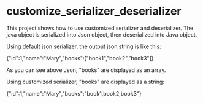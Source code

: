 
# customize_serializer_deserializer
This project shows how to use customized serializer and deserializer. The java object is serialized into Json object, then deserialized into Java object. 

Using default json serializer, the output json string is like this:
<p>{"id":1,"name":"Mary","books":["book1","book2","book3"]}</p>
<p>As you can see above Json, "books" are displayed as an array.</p>
Using customized serializer, "books" are displayed as a string:
<p>{"id":1,"name":"Mary","books":"book1,book2,book3"}</p>




